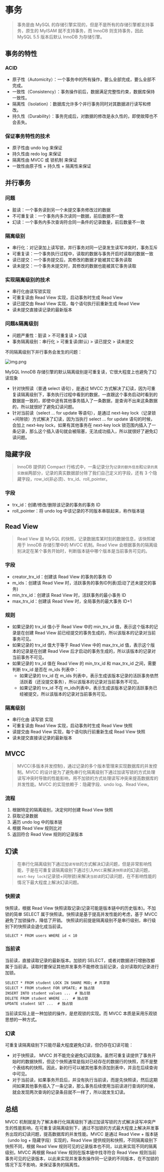 # 事务
> 事务是由 MySQL 的存储引擎实现的，但是不是所有的存储引擎都支持事务，原生的 MyISAM 就不支持事务，而 InnoDB 则支持事务，因此 MySQL 5.5 版本后默认 InnoDB 为存储引擎。

## 事务的特性
### ACID
- 原子性（Automicity）：一个事务中的所有操作，要么全部完成，要么全部不完成。
- 一致性（Consistency）：事务操作前后，数据满足完整性约束，数据库保持一致性。
- 隔离性（Isolation）：数据库允许多个并行事务同时对其数据进行读写和修改。
- 持久性（Durability）：事务完成后，对数据的修改是永久性的，即使故障也不会丢失。

### 保证事务特性的技术
- 原子性由 undo log 来保证
- 持久性由 redo log 来保证
- 隔离性由 MVCC 或 锁机制 来保证
- 一致性由原子性 + 持久性 + 隔离性来保证

## 并行事务
### 问题
- 脏读：一个事务读到另一个未提交事务修改过的数据
- 不可重复读：一个事务内多次读同一数据，前后数据不一致
- 幻读：一个事务内多次查询符合同一条件的记录数量，前后数量不一致

### 隔离级别
- 串行化：对记录加上读写锁，并行事务对同一记录发生读写冲突时，事务互斥
- 可重复读：一个事务执行过程中，读取的数据与事务开启时读取的数据一致
- 读已提交：一个事务提交后，其修改的数据才能被其它事务读取
- 读未提交：一个事务未提交时，其修改的数据也能被其它事务读取

### 实现隔离级别的技术
- 串行化由读写锁实现
- 可重复读由 Read View 实现，启动事务时生成 Read View
- 读已提交由 Read View 实现，每个语句执行前重新生成 Read View
- 读未提交直接读记录的最新版本

### 问题&隔离级别
- 问题严重性：脏读 > 不可重复读 > 幻读
- 事务隔离级别：串行化 > 可重复读(默认) > 读已提交 > 读未提交

不同隔离级别下并行事务会发生的问题：

![img.png](../images/transaction-01.png)

MySQL InnoDB 存储引擎的默认隔离级别是可重复读，它很大程度上也避免了幻读现象
- 针对快照读（普通 select 语句），是通过 MVCC 方式解决了幻读，因为可重复读隔离级别下，事务执行过程中看到的数据，一直跟这个事务启动时看到的数据是一致的，即使中途有其他事务插入了一条数据，是查询不出来这条数据的，所以就很好了避免幻读问题。
- 针对当前读（select ... for update 等语句），是通过 next-key lock（记录锁+间隙锁）方式解决了幻读，因为当执行 select ... for update 语句的时候，会加上 next-key lock，如果有其他事务在 next-key lock 锁范围内插入了一条记录，那么这个插入语句就会被阻塞，无法成功插入，所以就很好了避免幻读问题。

## 隐藏字段
> InnoDB 提供的 Compact 行格式中，一条记录分为`记录的额外信息`和`记录的真实数据`两部分，记录的真实数据部分除了我们自己定义的字段，还有 3 个隐藏字段，row_id(非必须)、trx_id、roll_pointer。

### 字段
- trx_id：创建/修改/删除该记录的事务的事务 ID
- roll_pointer：将 undo log 中该记录的不同版本串联起来，称作版本链

## Read View
> Read View 是 MySQL 的快照，记录数据库某时刻的数据信息，该快照被用于 InnoDB 存储引擎中的 MVCC 机制。Read View 会根据事务的隔离级别决定在某个事务开始时，判断版本链中哪个版本是当前事务可见的。

### 字段
- creator_trx_id：创建该 Read View 的事务的事务 ID
- m_ids：创建该 Read View 时，活跃事务的事务ID列表(启动了还未提交的事务)
- min_trx_id：创建该 Read View 时，活跃事务的最小事务 ID
- max_trx_id：创建该 Read View 时，全局事务的最大事务 ID+1

### 规则
- 如果记录的 trx_id 值小于 Read View 中的 min_trx_id 值，表示这个版本的记录是在创建 Read View 前已经提交的事务生成的，所以该版本的记录对当前事务可见。
- 如果记录的 trx_id 值大于等于 Read View 中的 max_trx_id 值，表示这个版本的记录是在创建 Read View 后才启动的事务生成的，所以该版本的记录对当前事务不可见。
- 如果记录的 trx_id 值在 Read View 的 min_trx_id 和 max_trx_id 之间，需要判断 trx_id 是否在 m_ids 列表中：
    - 如果记录的 trx_id 在 m_ids 列表中，表示生成该版本记录的活跃事务依然活跃着（还没提交事务），所以该版本的记录对当前事务不可见。
    - 如果记录的 trx_id 不在 m_ids列表中，表示生成该版本记录的活跃事务已经被提交，所以该版本的记录对当前事务可见。

### 隔离级别
- 串行化由 读写锁 实现
- 可重复读由 Read View 实现，启动事务时生成 Read View 快照
- 读提交由 Read View 实现，每个语句执行前重新生成 Read View 快照
- 读未提交直接读记录的最新版本

## MVCC
> MVCC(多版本并发控制)，通过记录的多个版本管理来实现数据库的并发控制。MVCC 的设计是为了避免串行化隔离级别下通过加读写锁的方式处理读写冲突时导致的性能影响，用不加锁的方式处理读写冲突来提高数据库的并发性能。MVCC 的实现依赖于：隐藏字段、undo log、Read View。

### 流程
1. 根据特定的隔离级别，决定何时创建 Read View 快照
2. 获取记录数据
3. 遍历 undo log 中的版本链
4. 根据 Read View 规则比对
5. 返回符合 Read View 规则的记录版本

## 幻读
> 在串行化隔离级别下通过加`读写锁`的方式解决幻读问题，但是非常影响性能，于是在可重复读隔离级别下通过引入`MVCC`来解决`快照读`的幻读问题，`next-key lock`(记录锁+间隙锁)来解决`当前读`的幻读问题，在不影响性能的情况下最大程度上解决幻读问题。

### 快照读
快照读，根据 Read View 快照读取记录(记录可能是版本链中的历史版本)。不加锁的简单 SELECT 属于快照读。快照读是基于提高并发性能的考虑，基于 MVCC 避免了加锁操作，降低了开销。 快照读的前提是隔离级别不是串行级别，串行级别下的快照读会退化成当前读。
```
SELECT * FROM users WHERE id < 10
```
### 当前读
当前读，直接读取记录的最新版本。加锁的 SELECT，或者对数据进行增删改都属于当前读。读取时要保证其他并发事务不能修改当前记录，会对读取的记录进行加锁。
```
SELECT * FROM student LOCK IN SHARE MOD; # 共享锁
SELECT * FROM student FOR UPDATE; # 独占锁
INSERT INTO student values ...  # 独占锁
DELETE FROM student WHERE ...  # 独占锁
UPDATE student SET ...  # 独占锁
```
当前读实际上是一种加锁的操作，是悲观锁的实现。而 MVCC 本质是采用乐观锁思想的一种方式。

### 幻读
可重复读隔离级别下只能尽最大程度避免幻读，但仍存在幻读可能：
- 对于快照读， MVCC 并不能完全避免幻读现象。虽然可重复读提供了事务开始时的数据快照，但这个快照通常是指对已经存在的数据行的快照，而不是整个表结构的快照。因此，新的行可以被其他事务添加到表中，并且在后续查询中可见。
- 对于当前读，如果事务开启后，并没有执行当前读，而是先快照读，然后这期间如果其他事务插入了一条记录，那么事务后续使用当前读进行查询的时候，就会发现两次查询的记录条目就不一样了，所以就发生幻读。

## 总结
MVCC 机制就是为了解决串行化隔离级别下通过加读写锁的方式解决读写冲突产生的性能影响，在可重复读隔离级别下，通过不加锁的方式最大程度上解决并发事务出现的幻读问题，提高数据库的并发性能。MVCC 是通过 Read View + 版本链（undo log + 隐藏字段）实现的，Read View 提供规则和快照，不同隔离级别下快照不同，根据 Read View 规则可见的记录版本也不同，以此来实现不同的隔离级别，MVCC 再根据 Read View 规则在版本链中找寻符合 Read View 规则当前事务可见的记录版本，以此来实现并发事务操作同一记录的不同版本，在不加锁的情况下互不影响，来保证事务的隔离性。